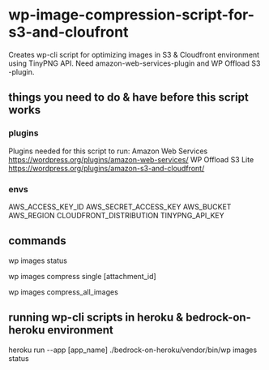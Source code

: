 # wp-image-compression-script-for-s3-and-cloufront
Creates wp-cli script for optimizing images in S3 &amp; Cloudfront environment using TinyPNG API. Need amazon-web-services-plugin and WP Offload S3 -plugin.

## things you need to do & have before this script works ##

### plugins ###
Plugins needed for this script to run:
Amazon Web Services https://wordpress.org/plugins/amazon-web-services/
WP Offload S3 Lite https://wordpress.org/plugins/amazon-s3-and-cloudfront/

### envs ###
AWS_ACCESS_KEY_ID
AWS_SECRET_ACCESS_KEY
AWS_BUCKET
AWS_REGION
CLOUDFRONT_DISTRIBUTION
TINYPNG_API_KEY

## commands ###

wp images status

wp images compress single [attachment_id]

wp images compress_all_images

## running wp-cli scripts in heroku & bedrock-on-heroku environment ##

heroku run --app [app_name] ./bedrock-on-heroku/vendor/bin/wp images status
